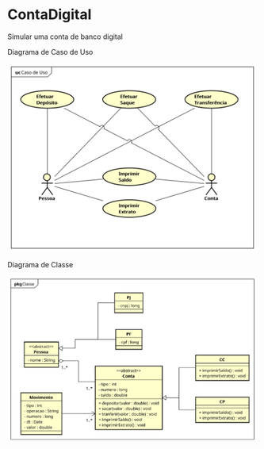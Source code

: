 # ContaDigital
Simular uma conta de banco digital

Diagrama de Caso de Uso<p>
![Alt text](./user_case_diagram.svg)

Diagrama de Classe<p>
![Alt text](./classe_diagram.svg)
